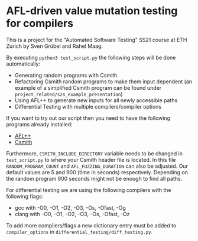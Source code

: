 # AFL-driven value mutation testing for compilers
This is a project for the "Automated Software Testing" SS21 course at ETH Zurich by Sven Grübel and Rahel Maag.

By executing `python3 test_script.py` the following steps will be done automatically:

 - Generating random programs with Csmith
 - Refactoring Csmith random programs to make them input dependent (an example of a simplified Csmith program can be found under `project_related/s2s_example_presentation`)
 - Using AFL++ to generate new inputs for all newly accessible paths
 - Differential Testing with multiple compilers/compiler options

If you want to try out our script then you need to have the following programs already installed:

 - [AFL++](https://github.com/AFLplusplus/AFLplusplus)
 - [Csmith](https://github.com/csmith-project/csmith)

 Furthermore, `CSMITH_INCLUDE_DIRECTORY` variable needs to be changed in `test_script.py` to where your Csmith header file is located. In this file `RANDOM_PROGRAM_COUNT` and `AFL_FUZZING_DURATION` can also be adjusted. Our default values are 5 and 900 (time in seconds) respectively. Depending on the random program 900 seconds might not be enough to find all paths.

For differential testing we are using the following compilers with the following flags:

 - gcc with -O0, -O1, -O2, -O3, -Os, -Ofast, -Og
 - clang with -O0, -O1, -O2, -O3, -Os, -Ofast, -Oz

To add more compilers/flags a new dictionary entry must be added to `compiler_options` in `differential_testing/diff_testing.py`.
